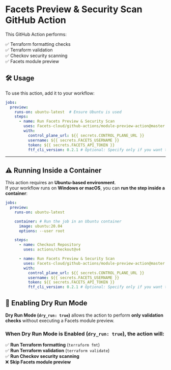 # Facets Preview & Security Scan GitHub Action

This GitHub Action performs:

✅ Terraform formatting checks  
✅ Terraform validation  
✅ Checkov security scanning  
✅ Facets module preview

## 🛠 Usage

To use this action, add it to your workflow:

```yaml
jobs:
  preview:
    runs-on: ubuntu-latest  # Ensure Ubuntu is used
    steps:
      - name: Run Facets Preview & Security Scan
        uses: Facets-cloud/github-actions/module-preview-action@master
        with:
          control_plane_url: ${{ secrets.CONTROL_PLANE_URL }}
          username: ${{ secrets.FACETS_USERNAME }}
          token: ${{ secrets.FACETS_API_TOKEN }}
          ftf_cli_version: 0.2.1 # Optional: Specify only if you want to use a specific version of the CLI
```

---

## ⚠️ **Running Inside a Container**

This action requires an **Ubuntu-based environment**.  
If your workflow runs on **Windows or macOS**, you can **run the step inside a container**:

```yaml
jobs:
  preview:
    runs-on: ubuntu-latest

    container: # Run the job in an Ubuntu container
      image: ubuntu:20.04
      options: --user root

    steps:
      - name: Checkout Repository
        uses: actions/checkout@v4

      - name: Run Facets Preview & Security Scan
        uses: Facets-cloud/github-actions/module-preview-action@master
        with:
          control_plane_url: ${{ secrets.CONTROL_PLANE_URL }}
          username: ${{ secrets.FACETS_USERNAME }}
          token: ${{ secrets.FACETS_API_TOKEN }}
          ftf_cli_version: 0.2.1 # Optional: Specify only if you want to use a specific version of the CLI
```

## 🌱 Enabling Dry Run Mode

**Dry Run Mode (`dry_run: true`)** allows the action to perform **only validation checks** without executing a Facets module preview.

### When Dry Run Mode is Enabled (`dry_run: true`), the action will:

✅ **Run Terraform formatting** (`terraform fmt`)  
✅ **Run Terraform validation** (`terraform validate`)  
✅ **Run Checkov security scanning**  
❌ **Skip Facets module preview**  
